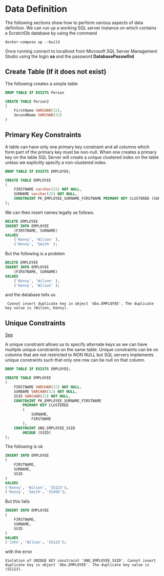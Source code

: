 # Data Definition

The following sections show how to perform various aspects of data definition. We can run up a working SQL server instance on which contains a ScratchDb database by using the command 

```
docker-compose up --build
```

Once running connect to localhost from Microsoft SQL Server Management Studio using the login **sa** and the password **DatabasePassw0rd**

## Create Table (If it does not exist)
The following creates a simple table    

```sql
DROP TABLE IF EXISTS Person

CREATE TABLE Person2
(
    FirstName VARCHAR(32),
    SecondName VARCHAR(32)
)
```

## Primary Key Constraints
A table can have only one primary key constraint and all columns which form part of the primary key must be non-null. When one creates a primary key on the table SQL Server will create a unique clustered index on the table unless we explicitly specify a non-clustered index. 

```sql
DROP TABLE IF EXISTS EMPLOYEE;

CREATE TABLE EMPLOYEE
(
    FIRSTNAME varchar(25) NOT NULL,
    SURNAME varchar(25) NOT NULL,
    CONSTRAINT PK_EMPLOYEE_SURNAME_FIRSTNAME PRIMARY KEY CLUSTERED (SURNAME, FIRSTNAME)
);
```

We can then insert names legally as follows. 

```sql
DELETE EMPLOYEE
INSERT INTO EMPLOYEE 
    (FIRSTNAME, SURNAME)
VALUES
    ('Kenny', 'Wilson' ),
    ('Kenny', 'Smith' );
```

But the following is a problem
```sql
DELETE EMPLOYEE
INSERT INTO EMPLOYEE 
    (FIRSTNAME, SURNAME)
VALUES
    ('Kenny', 'Wilson' ),
    ('Kenny', 'Wilson' );
```

and the database tells us

```
 Cannot insert duplicate key in object 'dbo.EMPLOYEE'. The duplicate key value is (Wilson, Kenny).
```

## Unique Constraints
[See](./unique-constraint-example.sql)

A unique constraint allows us to specify alternate keys as we can have multiple unique constraints on the same table. Unique constraints can be on columns that are not restricted to NON NULL but SQL servers implements unique constraints such that only one row can be null on that column. 

```sql
DROP TABLE IF EXISTS EMPLOYEE;

CREATE TABLE EMPLOYEE
(
    FIRSTNAME VARCHAR(32) NOT NULL,
    SURNAME VARCHAR(32) NOT NULL,
    SSID VARCHAR(32) NOT NULL,
    CONSTRAINT PK_EMPLOYEE_SURNAME_FIRSTNAME
        PRIMARY KEY CLUSTERED
        (
            SURNAME,
            FIRSTNAME
        ),
    CONSTRAINT UNQ_EMPLOYEE_SSID
        UNIQUE (SSID)
);
```

The following is ok 
```sql
INSERT INTO EMPLOYEE
(
    FIRSTNAME,
    SURNAME,
    SSID
)
VALUES
('Kenny', 'Wilson', 'SS123'),
('Kenny', 'Smith', 'SS456');

```

But this fails

```sql
INSERT INTO EMPLOYEE
(
    FIRSTNAME,
    SURNAME,
    SSID
)
VALUES
('John', 'Wilson', 'SS123');
```

with the error

```
Violation of UNIQUE KEY constraint 'UNQ_EMPLOYEE_SSID'. Cannot insert duplicate key in object 'dbo.EMPLOYEE'. The duplicate key value is (SS123).
```
